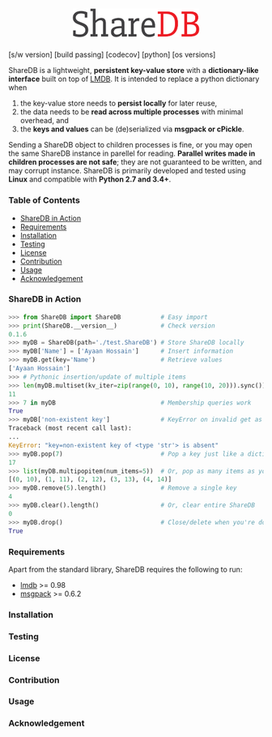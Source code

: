 ﻿<h1 align="center">
    <img src="./logo/logo.png"  alt="ShareDB" width="250"/>
</h1>

[s/w version]
[build passing]
[codecov]
[python]
[os versions]

ShareDB is a lightweight, **persistent key-value store** with a **dictionary-like interface** built on top of [LMDB](https://symas.com/lmdb/). It is intended to replace a python dictionary when

 1. the key-value store needs to **persist locally** for later reuse,
 2. the data needs to be **read across multiple processes** with minimal overhead, and 
 3. the **keys and values** can be (de)serialized via **msgpack or cPickle**.

Sending a ShareDB object to children processes is fine, or you may open the same ShareDB instance in parellel for reading. **Parallel writes made in children processes are not safe**; they are not guaranteed to be written, and may corrupt instance. ShareDB is primarily developed and tested using **Linux** and compatible with **Python 2.7 and 3.4+**.

### Table of Contents
 * [ShareDB in Action](#sharedb-in-action)
 * [Requirements](#requirements)
 * [Installation](#installation)
 * [Testing](#testing)
 * [License](#license)
 * [Contribution](#contribution)
 * [Usage ](#usage)
 * [Acknowledgement ](#acknowledgement)

### ShareDB in Action
```python
>>> from ShareDB import ShareDB           # Easy import
>>> print(ShareDB.__version__)            # Check version
0.1.6
>>> myDB = ShareDB(path='./test.ShareDB') # Store ShareDB locally
>>> myDB['Name'] = ['Ayaan Hossain']      # Insert information
>>> myDB.get(key='Name')                  # Retrieve values
['Ayaan Hossain']
>>> # Pythonic insertion/update of multiple items
>>> len(myDB.multiset(kv_iter=zip(range(0, 10), range(10, 20))).sync())
11
>>> 7 in myDB                             # Membership queries work
True
>>> myDB['non-existent key']              # KeyError on invalid get as expected
Traceback (most recent call last):
...
KeyError: "key=non-existent key of <type 'str'> is absent"
>>> myDB.pop(7)                           # Pop a key just like a dictionary
17
>>> list(myDB.multipopitem(num_items=5))  # Or, pop as many items as you need
[(0, 10), (1, 11), (2, 12), (3, 13), (4, 14)]
>>> myDB.remove(5).length()               # Remove a single key
4
>>> myDB.clear().length()                 # Or, clear entire ShareDB
0
>>> myDB.drop()                           # Close/delete when you're done
True
```

### Requirements
Apart from the standard library, ShareDB requires the following to run:

 - [lmdb](https://pypi.org/project/lmdb/) >= 0.98
 - [msgpack](https://pypi.org/project/msgpack/) >= 0.6.2

### Installation

### Testing

### License

### Contribution

### Usage

### Acknowledgement

